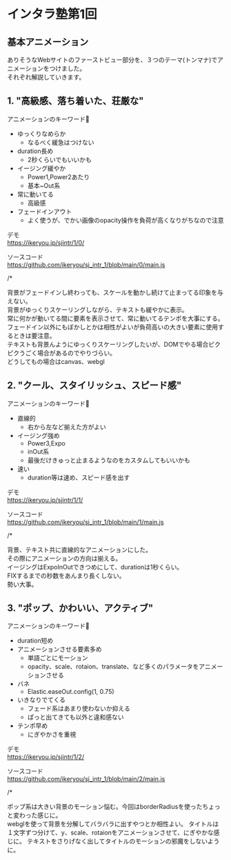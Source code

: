 # インタラ塾第1回

## 基本アニメーション
ありそうなWebサイトのファーストビュー部分を、３つのテーマ(トンマナ)でアニメーションをつけました。  
それぞれ解説していきます。  


## 1. "高級感、落ち着いた、荘厳な"

アニメーションのキーワード🫰  
- ゆっくりなめらか
  - なるべく緩急はつけない
- duration長め
  - 2秒くらいでもいいかも
- イージング緩やか  
  - Power1,Power2あたり
  - 基本~Out系
- 常に動いてる
  - 高級感
- フェードインアウト
  - よく使うが、でかい画像のopacity操作を負荷が高くなりがちなので注意

デモ  
https://ikeryou.jp/sjintr/1/0/

ソースコード  
https://github.com/ikeryou/sj_intr_1/blob/main/0/main.js

/*

背景がフェードインし終わっても、スケールを動かし続けて止まってる印象を与えない。  
背景がゆっくりスケーリングしながら、テキストも緩やかに表示。  
常に何かが動いてる間に要素を表示させて、常に動いてるテンポを大事にする。  
フェードイン以外にもぼかしとかは相性がよいが負荷高いの大きい要素に使用するときは要注意。  
テキストも背景んようにゆっくりスケーリングしたいが、DOMでやる場合ピクピクうごく場合があるのでやりづらい。  
どうしてもの場合はcanvas、webgl  



## 2. "クール、スタイリッシュ、スピード感"

アニメーションのキーワード🫰  
- 直線的
  - 右から左など揃えた方がよい
- イージング強め
  - Power3,Expo
  - inOut系
  - 最後だけきゅっと止まるようなのをカスタムしてもいいかも
- 速い
  - duration等は速め、スピード感を出す

デモ  
https://ikeryou.jp/sjintr/1/1/

ソースコード  
https://github.com/ikeryou/sj_intr_1/blob/main/1/main.js

/*

背景、テキスト共に直線的なアニメーションにした。  
その際にアニメーションの方向は揃える。  
イージングはExpoInOutできつめにして、durationは1秒くらい。  
FIXするまでの秒数をあんまり長くしない。  
勢い大事。  


## 3. "ポップ、かわいい、アクティブ"

アニメーションのキーワード🫰  
- duration短め
- アニメーションさせる要素多め
  - 単語ごとにモーション
  - opacity、scale、rotaion、translate、など多くのパラメータをアニメーションさせる
- バネ
  - Elastic.easeOut.config(1, 0.75)
- いきなりでてくる
  - フェード系はあまり使わないか抑える
  - ぱっと出てきても以外と違和感ない
- テンポ早め
  - にぎやかさを重視

デモ  
https://ikeryou.jp/sjintr/1/2/

ソースコード  
https://github.com/ikeryou/sj_intr_1/blob/main/2/main.js

/*

ポップ系は大きい背景のモーション悩む。今回はborderRadiusを使ったちょっと変わった感じに。  
webglを使って背景を分解してバラバラに出すやつとか相性よい。
タイトルは１文字ずつ分けて、y、scale、rotaionをアニメーションさせて、にぎやかな感じに。
テキストをさりげなく出してタイトルのモーションの邪魔をしないように。

